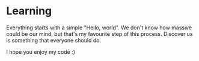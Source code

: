 # Learning

Everything starts with a simple "Hello, world". We don't know how massive could be our mind, but that's my favourite step of this process. Discover us is something that everyone should do.

I hope you enjoy my code :)
